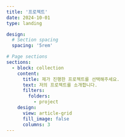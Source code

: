 ```yaml
---
title: '프로젝트'
date: 2024-10-01
type: landing

design:
  # Section spacing
  spacing: '5rem'

# Page sections
sections:
  - block: collection
    content:
      title: 제가 진행한 프로젝트를 선택해주세요.
      text: 저의 프로젝트를 소개합니다.
      filters:
        folders:
          - project
    design:
      view: article-grid
      fill_image: false
      columns: 3
---
```

